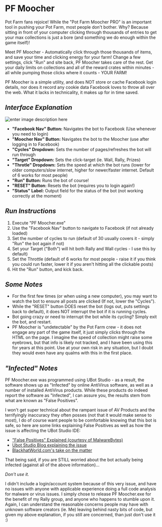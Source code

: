 # **PF Moocher**

Pot Farm fans rejoice!  While the "Pot Farm Moocher PRO" is an important tool in pushing your Pot Farm, most people don't bother.  Why?  Because sitting in front of your computer clicking through thousands of entries to get your max collections is just a bore (and something we do enough within the game itself)!

Meet PF Moocher - Automatically click through those thousands of items, and save your time and clicking energy for your farm!  Change a few settings, click "Run" and site back, PF Moocher takes care of the rest.  Get your daily limits on collections and all of the reward crates within minutes - all while pumping those clicks where it counts - YOUR FARM!

PF Moocher is a simple utility, and does NOT store or cache Facebook login details, nor does it record any cookie data Facebook loves to throw all over the web.  What it lacks in technicality, it makes up for in time saved.

## *Interface Explanation*

![enter image description here](https://i.imgur.com/arICyn8.png)

 - **"Facebook Nav" Button:** Navigates the bot to Facebook (Use whenever you need to login)
 - **"Moocher Nav" Button:** Navigates the bot to the Moocher (use after logging in to Facebook)
 - **"Cycles" Dropdown:** Sets the number of pages/refreshes the bot will run through
 - **"Target" Dropdown:** Sets the click-target (ie. Wall, Rally, Prizes)
 - **"Throtle" Dropdown:** Sets the speed at which the bot runs (lower for older computers/slow internet, higher for  newer/faster internet.  Default of 6 works for most people)
 - **"Run" Button:** Runs the bot of course!
 - **"RESET" Button:** Resets the bot (requires you to login again!)
 - **"Status" Label:** Output field for the status of the bot (not working correctly at the moment)

## *Run Instructions*

 1. Execute "PF Moocher.exe"
 2. Use the "Facebook Nav" button to navigate to Facebook (if not already loaded)
 3. Set the number of cycles to run (default of 30 usually covers it - simply "Run" the bot again if not)
 4. Set your Target ("Both") will hit both Rally and Wall cycles - I use this by default)
 5. Set the Throttle (default of 6 works for most people - raise it if you think you could run faster, lower it if you aren't hitting all the clickable posts)
 6. Hit the "Run" button, and kick back.  

## *Some Notes*

 - For the first few times (or when using a new computer), you may want to watch the bot to ensure all posts are clicked (If not, lower the "Cycles").
 - While the "RESET" button DOES reset the bot (logs out, puts settings back to default), it does NOT interrupt the bot if it is running cycles.
 - Bot going crazy or need to interrupt the bot while its cycling?  Simply exit the bot, and restart.
 - PF Moocher is "undetectable" by the Pot Farm crew - it does not engage any part of the game itself, it just simply clicks through the HTML on the page.  I imagine the speed of collection might raise some eyebrows, but that info is likely not tracked, and I have been using this for years at this point. Use at your own risk in any situation, but I doubt they would even have any qualms with this in the first place.

## *"Infected" Notes*

PF Moocher.exe was programmed using UBot Studio - as a result, the software shows up as "Infected" by online AntiVirus software, as well as a number of installed AntiVirus products.  While these products do indeed report the software as "Infected", I can assure you, the results stem from what are known as "False Positives".  

I won't get super technical about the rampant issue of AV Products and the terrifyingly inaccuracy they often posses (not that it would make sense to most), I do of course want people to be comfortable knowing that this bot is safe, so here are some links explaining False Positives as well as how the issue is affecting the UBot Studio IDE:



 - ["False Positives" Explained (courtesy of MalwareBytes)](https://blog.malwarebytes.com/security-world/2017/09/explained-false-positives/)
 - [Ubot Studio Blog explaining the issue](http://network.ubotstudio.com/blog/why-your-bot-is-showing-up-as-a-virus-and-what-to-do-about-it/)
 - [BlackhatWorld.com's take on the matter](https://www.blackhatworld.com/seo/ubot-high-detection-ratio.573902/)

That being said, if you are STILL worried about the bot actually being infected (against all of the above information)...

*Don't use it.*

I didn't include a login/account system because of this very issue, and have no issues with anyone with applicable experience doing a full code analysis for malware or virus issues.  I simply chose to release PF Moocher.exe for the benefit of my Rally group, and anyone  who happens to stumble upon it.  Again, I can understand the reasonable concerns people may have with unknown software creators (ie. Me) leaving behind nasty bits of code, but given my above explanation, if you still are concerned, than just don't use it :)





